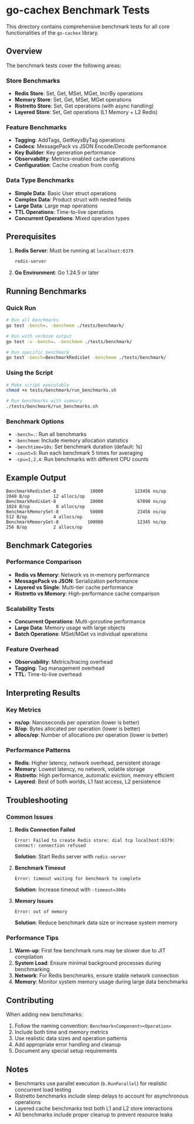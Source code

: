 # go-cachex Benchmark Tests

This directory contains comprehensive benchmark tests for all core functionalities of the `go-cachex` library.

## Overview

The benchmark tests cover the following areas:

### Store Benchmarks
- **Redis Store**: Set, Get, MSet, MGet, IncrBy operations
- **Memory Store**: Set, Get, MSet, MGet operations  
- **Ristretto Store**: Set, Get operations (with async handling)
- **Layered Store**: Set, Get operations (L1 Memory + L2 Redis)

### Feature Benchmarks
- **Tagging**: AddTags, GetKeysByTag operations
- **Codecs**: MessagePack vs JSON Encode/Decode performance
- **Key Builder**: Key generation performance
- **Observability**: Metrics-enabled cache operations
- **Configuration**: Cache creation from config

### Data Type Benchmarks
- **Simple Data**: Basic User struct operations
- **Complex Data**: Product struct with nested fields
- **Large Data**: Large map operations
- **TTL Operations**: Time-to-live operations
- **Concurrent Operations**: Mixed operation types

## Prerequisites

1. **Redis Server**: Must be running at `localhost:6379`
   ```bash
   redis-server
   ```

2. **Go Environment**: Go 1.24.5 or later

## Running Benchmarks

### Quick Run
```bash
# Run all benchmarks
go test -bench=. -benchmem ./tests/benchmark/

# Run with verbose output
go test -v -bench=. -benchmem ./tests/benchmark/

# Run specific benchmark
go test -bench=BenchmarkRedisSet -benchmem ./tests/benchmark/
```

### Using the Script
```bash
# Make script executable
chmod +x tests/benchmark/run_benchmarks.sh

# Run benchmarks with summary
./tests/benchmark/run_benchmarks.sh
```

### Benchmark Options

- `-bench=.`: Run all benchmarks
- `-benchmem`: Include memory allocation statistics
- `-benchtime=10s`: Set benchmark duration (default: 1s)
- `-count=5`: Run each benchmark 5 times for averaging
- `-cpu=1,2,4`: Run benchmarks with different CPU counts

## Example Output

```
BenchmarkRedisSet-8             10000            123456 ns/op          2048 B/op         12 allocs/op
BenchmarkRedisGet-8             20000             67890 ns/op          1024 B/op          8 allocs/op
BenchmarkMemorySet-8            50000             23456 ns/op           512 B/op          4 allocs/op
BenchmarkMemoryGet-8           100000             12345 ns/op           256 B/op          2 allocs/op
```

## Benchmark Categories

### Performance Comparison
- **Redis vs Memory**: Network vs in-memory performance
- **MessagePack vs JSON**: Serialization performance
- **Layered vs Single**: Multi-tier cache performance
- **Ristretto vs Memory**: High-performance cache comparison

### Scalability Tests
- **Concurrent Operations**: Multi-goroutine performance
- **Large Data**: Memory usage with large objects
- **Batch Operations**: MSet/MGet vs individual operations

### Feature Overhead
- **Observability**: Metrics/tracing overhead
- **Tagging**: Tag management overhead
- **TTL**: Time-to-live overhead

## Interpreting Results

### Key Metrics
- **ns/op**: Nanoseconds per operation (lower is better)
- **B/op**: Bytes allocated per operation (lower is better)
- **allocs/op**: Number of allocations per operation (lower is better)

### Performance Patterns
- **Redis**: Higher latency, network overhead, persistent storage
- **Memory**: Lowest latency, no network, volatile storage
- **Ristretto**: High performance, automatic eviction, memory efficient
- **Layered**: Best of both worlds, L1 fast access, L2 persistence

## Troubleshooting

### Common Issues

1. **Redis Connection Failed**
   ```
   Error: Failed to create Redis store: dial tcp localhost:6379: connect: connection refused
   ```
   **Solution**: Start Redis server with `redis-server`

2. **Benchmark Timeout**
   ```
   Error: timeout waiting for benchmark to complete
   ```
   **Solution**: Increase timeout with `-timeout=300s`

3. **Memory Issues**
   ```
   Error: out of memory
   ```
   **Solution**: Reduce benchmark data size or increase system memory

### Performance Tips

1. **Warm-up**: First few benchmark runs may be slower due to JIT compilation
2. **System Load**: Ensure minimal background processes during benchmarking
3. **Network**: For Redis benchmarks, ensure stable network connection
4. **Memory**: Monitor system memory usage during large data benchmarks

## Contributing

When adding new benchmarks:

1. Follow the naming convention: `Benchmark<Component><Operation>`
2. Include both time and memory metrics
3. Use realistic data sizes and operation patterns
4. Add appropriate error handling and cleanup
5. Document any special setup requirements

## Notes

- Benchmarks use parallel execution (`b.RunParallel`) for realistic concurrent load testing
- Ristretto benchmarks include sleep delays to account for asynchronous operations
- Layered cache benchmarks test both L1 and L2 store interactions
- All benchmarks include proper cleanup to prevent resource leaks
